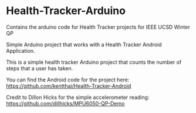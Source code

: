 # Health-Tracker-Arduino
Contains the arduino code for Health Tracker projects for IEEE UCSD Winter QP

Simple Arduino project that works with a Health Tracker Android Application.

This is a simple health tracker Arduino project that counts the number of steps that a user has taken.

You can find the Android code for the project here: https://github.com/kentthai/Health-Tracker-Android

Credit to Dillon Hicks for the simple accelerometer reading: https://github.com/dillhicks/MPU6050-QP-Demo 
